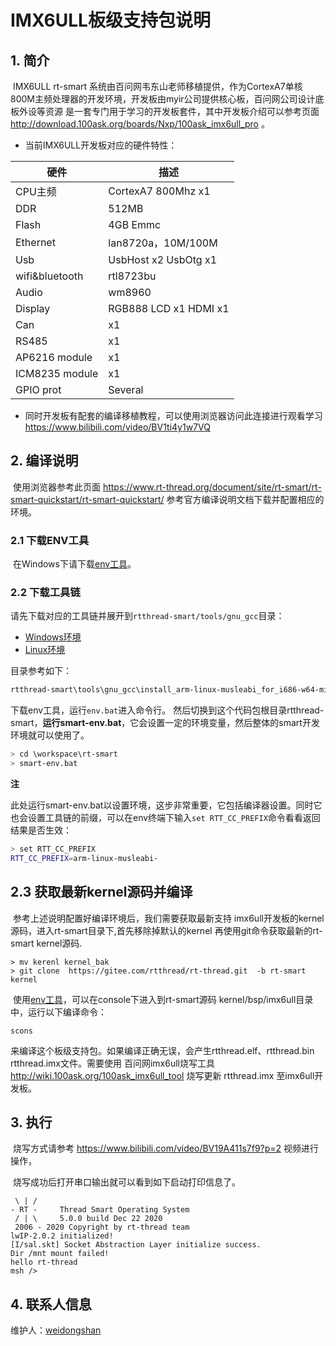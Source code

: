 # IMX6ULL板级支持包说明

## 1. 简介

​	IMX6ULL rt-smart 系统由百问网韦东山老师移植提供，作为CortexA7单核800M主频处理器的开发环境，开发板由myir公司提供核心板，百问网公司设计底板外设等资源 是一套专门用于学习的开发板套件，其中开发板介绍可以参考页面  http://download.100ask.org/boards/Nxp/100ask_imx6ull_pro 。

* 当前IMX6ULL开发板对应的硬件特性：

| 硬件 | 描述 |
| -- | -- |
| CPU主频 | CortexA7 800Mhz x1 |
| DDR | 512MB |
| Flash| 4GB Emmc|
| Ethernet | lan8720a，10M/100M |
| Usb  | UsbHost x2       UsbOtg  x1 |
| wifi&bluetooth | rtl8723bu |
| Audio | wm8960 |
| Display | RGB888 LCD x1  HDMI x1 |
| Can | x1 |
| RS485 | x1 |
| AP6216 module | x1 |
| ICM8235 module | x1 |
|GPIO prot | Several |


* 同时开发板有配套的编译移植教程，可以使用浏览器访问此连接进行观看学习    https://www.bilibili.com/video/BV1ti4y1w7VQ



## 2. 编译说明

​	使用浏览器参考此页面 https://www.rt-thread.org/document/site/rt-smart/rt-smart-quickstart/rt-smart-quickstart/  参考官方编译说明文档下载并配置相应的环境。

### 2.1 下载ENV工具

​	在Windows下请下载[env工具](https://www.rt-thread.org/page/download.html)。

### 2.2 下载工具链

请先下载对应的工具链并展开到`rtthread-smart/tools/gnu_gcc`目录：

* [Windows环境](http://117.143.63.254:9012/www/rt-smart/install_arm-linux-musleabi_for_i686-w64-mingw32.zip)
* [Linux环境](http://117.143.63.254:9012/www/rt-smart/install_arm-linux-musleabi_for_x86_64-pc-linux-gnu.tar.bz2)

目录参考如下：

``` bash
rtthread-smart\tools\gnu_gcc\install_arm-linux-musleabi_for_i686-w64-mingw32
```

下载env工具，运行`env.bat`进入命令行。
然后切换到这个代码包根目录rtthread-smart，**运行smart-env.bat**，它会设置一定的环境变量，然后整体的smart开发环境就可以使用了。

```bash
> cd \workspace\rt-smart
> smart-env.bat
```

**注**

此处运行smart-env.bat以设置环境，这步非常重要，它包括编译器设置。同时它也会设置工具链的前缀，可以在env终端下输入`set RTT_CC_PREFIX`命令看看返回结果是否生效：

```bash
> set RTT_CC_PREFIX
RTT_CC_PREFIX=arm-linux-musleabi-
```



## 2.3 获取最新kernel源码并编译

​	参考上述说明配置好编译环境后，我们需要获取最新支持 imx6ull开发板的kernel源码，进入rt-smart目录下,首先移除掉默认的kernel 再使用git命令获取最新的rt-smart  kernel源码.

```
> mv kerenl kernel_bak
> git clone  https://gitee.com/rtthread/rt-thread.git  -b rt-smart kernel
```

​	使用[env工具][2]，可以在console下进入到rt-smart源码 kernel/bsp/imx6ull目录中，运行以下编译命令：

    scons

​	来编译这个板级支持包。如果编译正确无误，会产生rtthread.elf、rtthread.bin    rtthread.imx文件。需要使用 百问网imx6ull烧写工具  http://wiki.100ask.org/100ask_imx6ull_tool  烧写更新 rtthread.imx 至imx6ull开发板。



## 3. 执行

​	烧写方式请参考 https://www.bilibili.com/video/BV19A411s7f9?p=2  视频进行操作，

​	烧写成功后打开串口输出就可以看到如下启动打印信息了。

```text
 \ | /
- RT -     Thread Smart Operating System
 / | \     5.0.0 build Dec 22 2020
 2006 - 2020 Copyright by rt-thread team
lwIP-2.0.2 initialized!
[I/sal.skt] Socket Abstraction Layer initialize success.
Dir /mnt mount failed!
hello rt-thread
msh />

```

## 4. 联系人信息

维护人：[weidongshan][2]

[1]: http://infocenter.arm.com/help/index.jsp?
[2]: https://gitee.com/weidongshan
